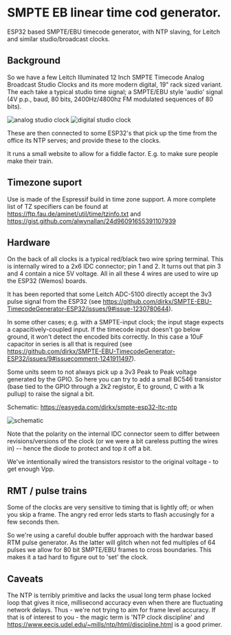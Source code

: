 # SMPTE EB linear time cod generator.

ESP32 based SMPTE/EBU timecode generator, with NTP slaving, for Leitch and similar studio/broadcast clocks.

## Background

So we have a few  Leitch Illuminated 12 Inch SMPTE Timecode Analog Broadcast Studio Clocks and its more
modern digital, 19" rack sized variant. The each take a typical studio time signal; a SMPTE/EBU style
'audio' signal (4V p.p., baud, 80 bits, 2400Hz/4800hz FM modulated sequences of 80 bits).

![analog studio clock](/images/analog.png) ![digital studio clock](/images/digital.jpg)

These are then connected to some ESP32's that pick up the time from the office its NTP
serves; and provide these to the clocks.

It runs a small website to allow for a fiddle factor. E.g. to make sure people make their train.

## Timezone suport

Use is made of the Espressif build in time zone support. A more complete list of TZ specifiers
can be found at https://ftp.fau.de/aminet/util/time/tzinfo.txt and https://gist.github.com/alwynallan/24d96091655391107939

## Hardware

On the back of all clocks is a typical red/black two wire spring terminal. This is internally wired to
a 2x6 IDC connector; pin 1 and 2. It turns out that pin 3 and 4 contain a nice 5V voltage. All in all
these 4 wires are used to wire up the ESP32 (Wemos) boards.

It has been reported that some Leitch ADC-5100 directly accept the 3v3 pulse signal from the ESP32 (see https://github.com/dirkx/SMPTE-EBU-TimecodeGenerator-ESP32/issues/9#issue-1230780644).

In some other cases; e.g. with a SMPTE-input clock; the input stage expects a capacitively-coupled input. If the timecode input doesn't go below ground, it won't detect the encoded bits correctly. In this case a 10uF capacitor in series is all that is required (see https://github.com/dirkx/SMPTE-EBU-TimecodeGenerator-ESP32/issues/9#issuecomment-1241911497).

Some units seem to not always pick up a 3v3 Peak to Peak voltage generated by the GPIO. So here you can try to add
a small BC546 transistor (base tied to the GPIO through a 2k2 registor, E to ground, C with a 1k pullup)
to raise the signal a bit.

Schematic: https://easyeda.com/dirkx/smpte-esp32-ltc-ntp

![schematic](https://easyeda.com/normal/document-101346919d96427bb992b8a78cb824f7?x=spoof)

Note that the polarity on the internal IDC connector seem to differ between revisions/versions of the clock (or we were a bit careless putting the wires in) -- hence the diode to protect and top it off a bit.

We've intentionally wired the transistors resistor to the original voltage - to get enough Vpp.

## RMT / pulse trains

Some of the clocks are very sensitive to timing that is lightly off; or when you skip a frame. The angry red error leds starts to flash accusingly for a few seconds then.

So we're using a careful double buffer approach with the hardwar based RTM pulse generator. As the latter will glitch when not fed multiples of 64 pulses we allow for 80 bit SMPTE/EBU frames to cross boundaries. This makes it a tad hard to figure out to 'set' the clock. 

## Caveats

The NTP is terribly primitive and lacks the usual long term phase locked loop that gives it nice, millisecond accuracy even when there are fluctuating network delays. Thus - we're not trying to aim for frame level accuracy. If that is of interest to you - the magic term is 'NTP clock discipline' and https://www.eecis.udel.edu/~mills/ntp/html/discipline.html is a good primer.



